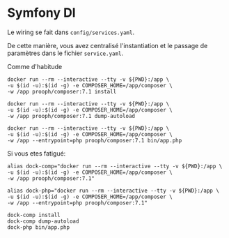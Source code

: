 # Symfony DI

Le wiring se fait dans `config/services.yaml`. 

De cette manière, vous avez centralisé l'instantiation et le passage de paramètres
dans le fichier `service.yaml`.


Comme d'habitude
```
docker run --rm --interactive --tty -v ${PWD}:/app \
-u $(id -u):$(id -g) -e COMPOSER_HOME=/app/composer \
-w /app prooph/composer:7.1 install

docker run --rm --interactive --tty -v ${PWD}:/app \
-u $(id -u):$(id -g) -e COMPOSER_HOME=/app/composer \
-w /app prooph/composer:7.1 dump-autoload

docker run --rm --interactive --tty -v ${PWD}:/app \
-u $(id -u):$(id -g) -e COMPOSER_HOME=/app/composer \
-w /app --entrypoint=php prooph/composer:7.1 bin/app.php
```

Si vous etes fatigué:
```
alias dock-comp="docker run --rm --interactive --tty -v ${PWD}:/app \
-u $(id -u):$(id -g) -e COMPOSER_HOME=/app/composer \
-w /app prooph/composer:7.1"

alias dock-php="docker run --rm --interactive --tty -v ${PWD}:/app \
-u $(id -u):$(id -g) -e COMPOSER_HOME=/app/composer \
-w /app --entrypoint=php prooph/composer:7.1"

dock-comp install
dock-comp dump-autoload
dock-php bin/app.php
```